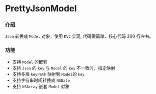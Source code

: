 # PrettyJsonModel

### 介绍  
`Json` 转换成 `Model` 对象，使用 `KVC` 实现, 代码很简单，核心代码 200 行左右。

### 功能

- 支持 `Model` 的嵌套
- 支持 `Json` 的 `key` 与 `Model` 的 `key` 不一致时，指定映射
- 支持多层 `keyPath` 映射到 `Model`的 `key`
- 支持字符串时间转换成 `NSDate`
- 支持 `NSArray` 嵌套 `Model` 对象




